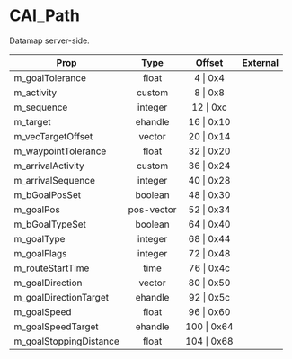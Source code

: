 # CAI_Path

Datamap server-side.

|Prop|Type|Offset|External|
|---|:-:|:-:|--:|
|m_goalTolerance|float|4 \| 0x4||
|m_activity|custom|8 \| 0x8||
|m_sequence|integer|12 \| 0xc||
|m_target|ehandle|16 \| 0x10||
|m_vecTargetOffset|vector|20 \| 0x14||
|m_waypointTolerance|float|32 \| 0x20||
|m_arrivalActivity|custom|36 \| 0x24||
|m_arrivalSequence|integer|40 \| 0x28||
|m_bGoalPosSet|boolean|48 \| 0x30||
|m_goalPos|pos-vector|52 \| 0x34||
|m_bGoalTypeSet|boolean|64 \| 0x40||
|m_goalType|integer|68 \| 0x44||
|m_goalFlags|integer|72 \| 0x48||
|m_routeStartTime|time|76 \| 0x4c||
|m_goalDirection|vector|80 \| 0x50||
|m_goalDirectionTarget|ehandle|92 \| 0x5c||
|m_goalSpeed|float|96 \| 0x60||
|m_goalSpeedTarget|ehandle|100 \| 0x64||
|m_goalStoppingDistance|float|104 \| 0x68||

